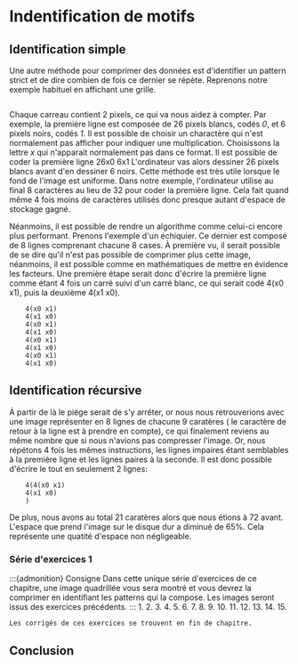 # Indentification de motifs
## Identification simple
Une autre méthode pour comprimer des données est d'identifier un pattern strict et de dire combien de fois ce dernier se répète. Reprenons notre exemple habituel en affichant une grille.
```{figure} imgs/mountains/32x32_gride.png
```
Chaque carreau contient 2 pixels, ce qui va nous aidez à compter. Par exemple, la première ligne est composée de 26 pixels blancs, codés *0*, et 6 pixels noirs, codés *1*. Il est possible de choisir un charactère qui n'est normalement pas afficher pour indiquer une multiplication. Choisissons la lettre *x* qui n'apparait normalement pas dans ce format. Il est possible de coder la première ligne
        26x0 6x1
L'ordinateur vas alors dessiner 26 pixels blancs avant d'en dessiner 6 noirs. Cette méthode est très utile lorsque le fond de l'image est uniforme. Dans notre exemple, l'ordinateur utilise au final 8 caractères au lieu de 32 pour coder la première ligne. Cela fait quand même 4 fois moins de caractères utilisés donc presque autant d'espace de stockage gagné. 

Néanmoins, il est possible de rendre un algorithme comme celui-ci encore plus performant. Prenons l'exemple d'un échiquier. Ce dernier est composé de 8 lignes comprenant chacune 8 cases. À première vu, il serait possible de se  dire qu'il n'est pas possible de comprimer plus cette image, néanmoins, il est possible comme en mathématiques de mettre en évidence les facteurs. Une première étape serait donc d'écrire la première ligne comme étant 4 fois un carré suivi d'un carré blanc, ce qui serait codé 4(x0 x1), puis la deuxième 4(x1 x0). 

        4(x0 x1)
        4(x1 x0)
        4(x0 x1)
        4(x1 x0)
        4(x0 x1)
        4(x1 x0)
        4(x0 x1)
        4(x1 x0)

## Identification récursive

À partir de là le piège serait de s'y arrêter, or nous nous retrouverions avec une image représenter en 8 lignes de chacune 9 caratères ( le caractère de retour à la ligne est à prendre en compte), ce qui finalement reviens au même nombre que si nous n'avions pas compresser l'image. Or, nous répétons 4 fois les mêmes instructions, les lignes impaires étant semblables à la première ligne et les lignes paires à la seconde. Il est donc possible d'écrire le tout en seulement 2 lignes:

        4(4(x0 x1)
        4(x1 x0)
        )

De plus, nous avons au total 21 caratères alors que nous étions à 72 avant. L'espace que prend l'image sur le disque dur a diminué de 65%. Cela représente une quatité d'espace non négligeable.

### Série d'exercices 1
:::{admonition} Consigne
 Dans cette unique série d'exercices de ce chapitre, une image quadrillée vous sera montré et vous devrez la comprimer en identifiant les patterns qui la compose. Les images seront issus des exercices précédents.
 :::
1. 
2. 
3. 
4. 
5. 
6. 
7. 
8. 
9. 
10. 
11. 
12. 
13. 
14. 
15. 

```{warning}
Les corrigés de ces exercices se trouvent en fin de chapitre.
```

## Conclusion